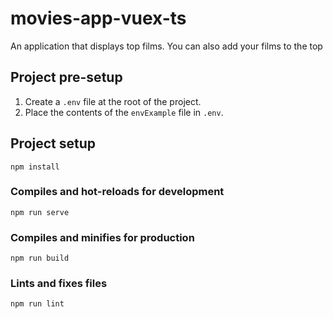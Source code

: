 # movies-app-vuex-ts

An application that displays top films. You can also add your films to the top

## Project pre-setup

1. Create a `.env` file at the root of the project.
1. Place the contents of the `envExample` file in `.env`.

## Project setup

```
npm install
```

### Compiles and hot-reloads for development

```
npm run serve
```

### Compiles and minifies for production

```
npm run build
```

### Lints and fixes files

```
npm run lint
```
